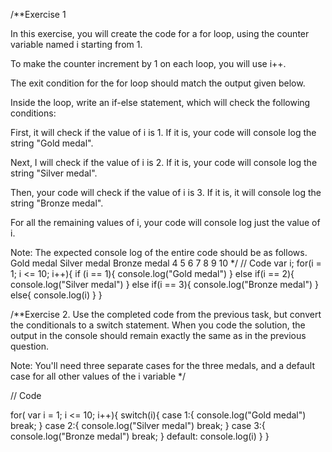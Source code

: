/**Exercise 1

In this exercise, you will create the code for a for loop, using the counter variable named i starting from 1.

To make the counter increment by 1 on each loop, you will use i++.

The exit condition for the for loop should match the output given below. 

Inside the loop, write an if-else statement, which will check the following conditions:

First, it will check if the value of i is 1. If it is, your code will console log the string "Gold medal".

Next, I will check if the value of i is 2. If it is, your code will console log the string "Silver medal".

Then, your code will check if the value of i is 3. If it is, it will console log the string "Bronze medal".

For all the remaining values of i, your code will console log just the value of i.

Note: The expected console log of the entire code should be as follows.
Gold medal
Silver medal
Bronze medal
4
5
6
7
8
9
10
*/
// Code
var i;
for(i = 1; i <= 10; i++){
    if (i == 1){
        console.log("Gold medal")
    }
    else if(i == 2){
        console.log("Silver medal")
    }
    else if(i == 3){
        console.log("Bronze medal")
    }
    else{
        console.log(i)
    }
}

/**Exercise 2.
 Use the completed code from the previous task, but convert the conditionals to a switch statement.
When you code the solution, the output in the console should remain exactly the same as in the previous question.

Note: You'll need three separate cases for the three medals, and a default case for all other values of the i variable
*/

// Code


for( var i = 1; i <= 10; i++){
    switch(i){
        case 1:{
            console.log("Gold medal")
            break;
        }
        case 2:{
            console.log("Silver medal")
            break;
        }
        case 3:{
            console.log("Bronze medal")
            break;
        }
        default:
        console.log(i)
    }
}